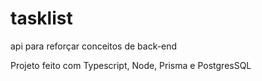 # tasklist

api para reforçar conceitos de back-end

Projeto feito com Typescript, Node, Prisma e PostgresSQL
